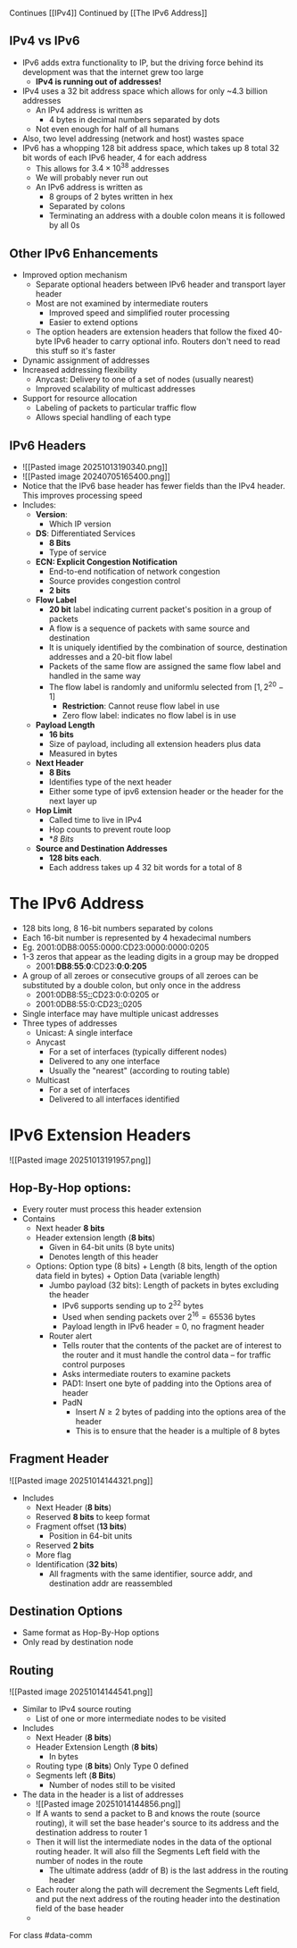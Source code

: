 Continues [[IPv4]]
Continued by [[The IPv6 Address]]
## IPv4 vs IPv6
- IPv6 adds extra functionality to IP, but the driving force behind its development was that the internet grew too large
	- **IPv4 is running out of addresses!**
- IPv4 uses a 32 bit address space which allows for only ~4.3 billion addresses
	- An IPv4 address is written as 
		- 4 bytes in decimal numbers separated by dots
	- Not even enough for half of all humans
- Also, two level addressing (network and host) wastes space
- IPv6 has a whopping 128 bit address space, which takes up 8 total 32 bit words of each IPv6 header, 4 for each address
	- This allows for $3.4\times10^{38}$ addresses
	- We will probably never run out
	- An IPv6 address is written as
		- 8 groups of 2 bytes written in hex
		- Separated by colons
		- Terminating an address with a double colon means it is followed by all 0s
		  
## Other IPv6 Enhancements
- Improved option mechanism
	- Separate optional headers between IPv6 header and transport layer header
	- Most are not examined by intermediate routers
		- Improved speed and simplified router processing
		- Easier to extend options
	- The option headers are extension headers that follow the fixed 40-byte IPv6 header to carry optional info. Routers don't need to read this stuff so it's faster
- Dynamic assignment of addresses
- Increased addressing flexibility
	- Anycast: Delivery to one of a set of nodes (usually nearest)
	- Improved scalability of multicast addresses
- Support for resource allocation
	- Labeling of packets to particular traffic flow
	- Allows special handling of each type
## IPv6 Headers
- ![[Pasted image 20251013190340.png]]
- ![[Pasted image 20240705165400.png]]
- Notice that the IPv6 base header has fewer fields than the IPv4 header. This improves processing speed
- Includes:
	- **Version**:
		- Which IP version
	- **DS**: Differentiated Services
		- **8 Bits**
		- Type of service
	- **ECN: Explicit Congestion Notification**
		- End-to-end notification of network congestion
		- Source provides congestion control
		- **2 bits**
	- **Flow Label**
		- **20 bit** label indicating current packet's position in a group of packets
		- A flow is a sequence of packets with same source and destination
		- It is uniquely identified by the combination of source, destination addresses and a 20-bit flow label
		- Packets of the same flow are assigned the same flow label and handled in the same way
		- The flow label is randomly and uniformlu selected from $[1,\,2^{20}-1]$
			- **Restriction**: Cannot reuse flow label in use
			- Zero flow label: indicates no flow label is in use
	- **Payload Length**
		- **16 bits**
		- Size of payload, including all extension headers plus data
		- Measured in bytes
	- **Next Header**
		- **8 Bits**
		- Identifies type of the next header
		- Either some type of ipv6 extension header or the header for the next layer up
	- **Hop Limit**
		- Called time to live in IPv4 
		- Hop counts to prevent route loop
		- **8 Bits*
	- **Source and Destination Addresses**
		- **128 bits each**.
		- Each address takes up 4 32 bit words for a total of 8
# The IPv6 Address

- 128 bits long, 8 16-bit numbers separated by colons
- Each 16-bit number is represented by 4 hexadecimal numbers
- Eg. 2001:0DB8:0055:0000:CD23:0000:0000:0205
- 1-3 zeros that appear as the leading digits in a group may be dropped
	- 2001:**DB8**:**55**:**0**:CD23:**0**:**0**:**205**
- A group of all zeroes or consecutive groups of all zeroes can be substituted by a double colon, but only once in the address
	- 2001:0DB8:55<u>::</u>CD23:0:0:0205 or
	- 2001:0DB8:55:0:CD23<u>::</u>0205
- Single interface may have multiple unicast addresses
- Three types of addresses
	- Unicast: A single interface
	- Anycast
		- For a set of interfaces (typically different nodes)
		- Delivered to any one interface
		- Usually the "nearest" (according to routing table)
	- Multicast
		- For a set of interfaces 
		- Delivered to all interfaces identified
# IPv6 Extension Headers
![[Pasted image 20251013191957.png]]
## Hop-By-Hop options:
- Every router must process this header extension
- Contains
	- Next header **8 bits**
	- Header extension length (**8 bits**)
		- Given in 64-bit units (8 byte units)
		- Denotes length of this header
	- Options: Option type (8 bits) + Length (8 bits, length of the option data field in bytes) + Option Data (variable length)
		- Jumbo payload (32 bits): Length of packets in bytes excluding the header
			- IPv6 supports sending up to $2^{32}$ bytes
			- Used when sending packets over $2^{16}=65536$ bytes
			- Payload length in IPv6 header = 0, no fragment header
		- Router alert
			- Tells router that the contents of the packet are of interest to the router and it must handle the control data – for traffic control purposes
			- Asks intermediate routers to examine packets
			- PAD1: Insert one byte of padding into the Options area of header
			- PadN 
				- Insert $N \geq 2$ bytes of padding into the options area of the header
				- This is to ensure that the header is a multiple of 8 bytes
## Fragment Header
![[Pasted image 20251014144321.png]]
- Includes
	- Next Header (**8 bits**)
	- Reserved **8 bits** to keep format
	- Fragment offset (**13 bits**)
		- Position in 64-bit units
	- Reserved **2 bits**
	- More flag
	- Identification (**32 bits**)
		- All fragments with the same identifier, source addr, and destination addr are reassembled
## Destination Options
- Same format as Hop-By-Hop options
- Only read by destination node
## Routing 
![[Pasted image 20251014144541.png]]
- Similar to IPv4 source routing
	- List of one or more intermediate nodes to be visited
- Includes
	- Next Header (**8 bits**)
	- Header Extension Length (**8 bits**)
		- In bytes
	- Routing type (**8 bits**) Only Type 0 defined
	- Segments left (**8 Bits**)
		- Number of nodes still to be visited
- The data in the header is a list of addresses
	- ![[Pasted image 20251014144856.png]]
	- If A wants to send a packet to B and knows the route (source routing), it will set the base header's source to its address and the destination address to router 1
	- Then it will list the intermediate nodes in the data of the optional routing header. It will also fill the Segments Left field with the number of nodes in the route
		- The ultimate address (addr of B) is the last address in the routing header
	- Each router along the path will decrement the Segments Left field, and put the next address of the routing header into the destination field of the base header
	- 

For class #data-comm
